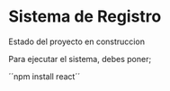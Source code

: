 <h1> Sistema de Registro </h1>
Estado del proyecto en construccion

Para ejecutar el sistema, debes poner;

´´npm install react´´
